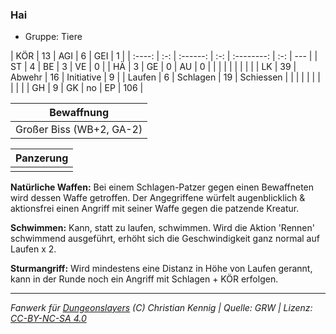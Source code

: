 ### Hai

- Gruppe: Tiere

|  KÖR   | 13  |   AGI    |  6  |    GEI     |  1  |
| :----: | :-: | :------: | :-: | :--------: | :-: | --- |
|   ST   |  4  |    BE    |  3  |     VE     |  0  |
|   HÄ   |  3  |    GE    |  0  |     AU     |  0  |
|        |     |          |     |            |     |     |
|   LK   | 39  |  Abwehr  | 16  | Initiative |  9  |
| Laufen |  6  | Schlagen | 19  | Schiessen  |     |
|        |     |          |     |            |     |     |
|   GH   |  9  |    GK    | no  |     EP     | 106 |

|        Bewaffnung        |
| :----------------------: |
| Großer Biss (WB+2, GA-2) |

| Panzerung |
| :-------: |
|           |

**Natürliche Waffen:** Bei einem Schlagen-Patzer gegen einen Bewaffneten wird dessen Waffe getroffen. Der Angegriffene würfelt augenblicklich & aktionsfrei einen Angriff mit seiner Waffe gegen die patzende Kreatur.

**Schwimmen:** Kann, statt zu laufen, schwimmen. Wird die Aktion 'Rennen' schwimmend ausgeführt, erhöht sich die Geschwindigkeit ganz normal auf Laufen x 2.

**Sturmangriff:** Wird mindestens eine Distanz in Höhe von Laufen gerannt, kann in der Runde noch ein Angriff mit Schlagen + KÖR erfolgen.

---

_Fanwerk für [Dungeonslayers](https://www.dungeonslayers.net/) (C) Christian Kennig | Quelle: GRW | Lizenz: [CC-BY-NC-SA 4.0](https://creativecommons.org/licenses/by-nc-sa/4.0/deed.de)_

